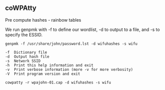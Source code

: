 ## coWPAtty

Pre compute hashes - rainbow tables


We run genpmk with -f to define our wordlist, -d to output to a file, and -s to specify the ESSID.
```text
genpmk -f /usr/share/john/password.lst -d wifuhashes -s wifu

-f 	Dictionary file
-d 	Output hash file
-s 	Network SSID
-h 	Print this help information and exit
-v 	Print verbose information (more -v for more verbosity)
-V 	Print program version and exit
```


```text
cowpatty -r wpajohn-01.cap -d wifuhashes -s wifu


```


